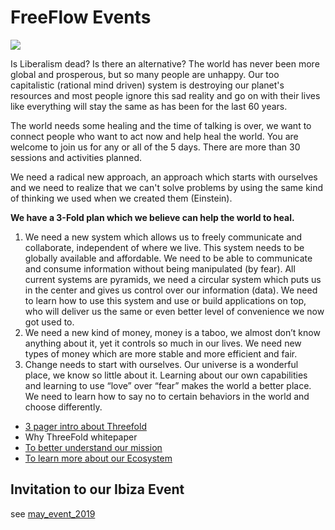 # FreeFlow Events

![](images/ibiza.png)

Is Liberalism dead? Is there an alternative? The world has never been more global and prosperous, but so many people are unhappy. Our too capitalistic (rational mind driven) system is destroying our planet's resources and most people ignore this sad reality and go on with their lives like everything will stay the same as has been for the last 60 years. 

The world needs some healing and the time of talking is over, we want to connect people who want to act now and help heal the world. You are welcome to join us for any or all of the 5 days. There are more than 30 sessions and activities planned. 

We need a radical new approach, an approach which starts with ourselves and we need to realize that we can't solve problems by using the same kind of thinking we used when we created them (Einstein).

**We have a 3-Fold plan which we believe can help the world to heal.**

1. We need a new system which allows us to freely communicate and collaborate, independent of where we live. This system needs to be globally available and affordable. We need to be able to communicate and consume information without being manipulated (by fear). All current systems are pyramids, we need a circular system which puts us in the center and gives us control over our information (data). We need to learn how to use this system and use or build applications on top, who will deliver us the same or even better level of convenience we now got used to.
2. We need a new kind of money, money is a taboo, we almost don’t know anything about it, yet it controls so much in our lives. We need new types of money which are more stable and more efficient and fair.
3. Change needs to start with ourselves. Our universe is a wonderful place, we know so little about it. Learning about our own capabilities and learning to use “love” over “fear” makes the world a better place. We need to learn how to say no to certain behaviors in the world and choose differently. 

- [3 pager intro about Threefold](http://intro.threefold.me)
- Why ThreeFold				whitepaper
- [To better understand our mission](http://freeflowmanifesto.threefold.me)
-  [To learn more about our Ecosystem](http://ecosystem.threefold.me)

## Invitation to our Ibiza Event

see [may_event_2019](may_event_2019.md)
